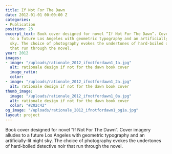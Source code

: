 ```yaml
---
title: If Not For The Dawn
date: 2012-01-01 00:00:00 Z
categories:
- Publication
position: 23
excerpt_text: Book cover designed for novel “If Not For The Dawn”. Cover imagery alludes
  to a future Los Angeles with geometric typography and an artificially-lit night
  sky. The choice of photography evokes the undertones of hard-boiled detective noir
  that run through the novel.
year: 2012
images:
- image: "/uploads/rationale_2012_ifnotfordawn1_1a.jpg"
  alt: rationale design if not for the dawn book cover
  image_ratio: 
  color: 
- image: "/uploads/rationale_2012_ifnotfordawn1_2a.jpg"
  alt: rationale design if not for the dawn book cover
thumb_image:
  image: "/uploads/rationale_2012_ifnotfordawn1_0a.jpg"
  alt: rationale design if not for the dawn book cover
  color: "#202c42"
og_image: "/uploads/rationale_2012_ifnotfordawn1_og1a.jpg"
layout: project
---
```


Book cover designed for novel “If Not For The Dawn”. Cover imagery alludes to a future Los Angeles with geometric typography and an artificially-lit night sky. The choice of photography evokes the undertones of hard-boiled detective noir that run through the novel.
